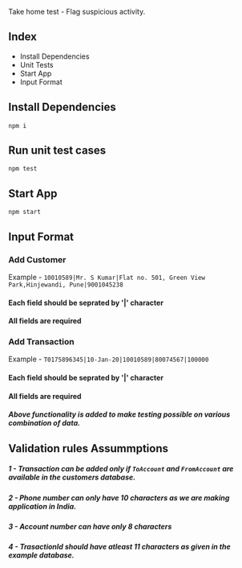 Take home test - Flag suspicious activity.

## Index
* Install Dependencies
* Unit Tests
* Start App
* Input Format

## Install Dependencies
```
npm i
```

## Run unit test cases

```
npm test
```


## Start App

```
npm start
```

## Input Format

### Add Customer
Example - 
``` 10010589|Mr. S Kumar|Flat no. 501, Green View Park,Hinjewandi, Pune|9001045238 ```
#### Each field should be seprated by '|' character
#### All fields are required

### Add Transaction
Example - 
``` T0175896345|10-Jan-20|10010589|80074567|100000 ```
#### Each field should be seprated by '|' character
#### All fields are required

##### Above functionality is added to make testing possible on various combination of data.


## Validation rules Assummptions

##### 1 - Transaction can be added only if `ToAccount` and `FromAccount` are available in the customers database.
##### 2 - Phone number can only have 10 characters as we are making application in India.
##### 3 - Account number can have only 8 characters 
##### 4 - TrasactionId should have atleast 11 characters as given in the example database.





